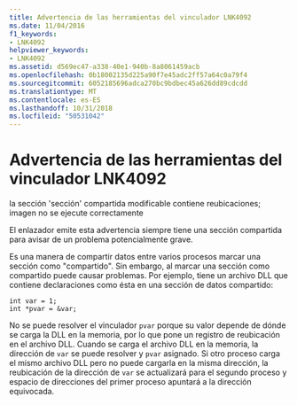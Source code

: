 ```yaml
---
title: Advertencia de las herramientas del vinculador LNK4092
ms.date: 11/04/2016
f1_keywords:
- LNK4092
helpviewer_keywords:
- LNK4092
ms.assetid: d569ec47-a338-40e1-940b-8a8061459acb
ms.openlocfilehash: 0b18002135d225a90f7e45adc2ff57a64c0a79f4
ms.sourcegitcommit: 6052185696adca270bc9bdbec45a626dd89cdcdd
ms.translationtype: MT
ms.contentlocale: es-ES
ms.lasthandoff: 10/31/2018
ms.locfileid: "50531042"
---
```

# <a name="linker-tools-warning-lnk4092"></a>Advertencia de las herramientas del vinculador LNK4092

la sección 'sección' compartida modificable contiene reubicaciones; imagen no se ejecute correctamente

El enlazador emite esta advertencia siempre tiene una sección compartida para avisar de un problema potencialmente grave.

Es una manera de compartir datos entre varios procesos marcar una sección como "compartido". Sin embargo, al marcar una sección como compartido puede causar problemas. Por ejemplo, tiene un archivo DLL que contiene declaraciones como ésta en una sección de datos compartido:

```
int var = 1;
int *pvar = &var;
```

No se puede resolver el vinculador `pvar` porque su valor depende de dónde se carga la DLL en la memoria, por lo que pone un registro de reubicación en el archivo DLL. Cuando se carga el archivo DLL en la memoria, la dirección de `var` se puede resolver y `pvar` asignado. Si otro proceso carga el mismo archivo DLL pero no puede cargarla en la misma dirección, la reubicación de la dirección de `var` se actualizará para el segundo proceso y espacio de direcciones del primer proceso apuntará a la dirección equivocada.